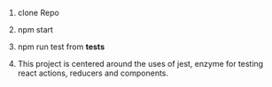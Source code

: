 
1. clone Repo

2. npm start

3. npm run test from __tests__

4. This project is centered around the uses of jest, enzyme for testing react actions, reducers and components.
